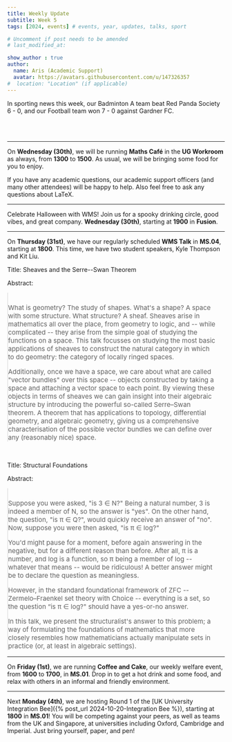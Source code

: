 ```yaml
---
title: Weekly Update
subtitle: Week 5
tags: [2024, events] # events, year, updates, talks, sport

# Uncomment if post needs to be amended
# last_modified_at:

show_author : true
author:
  name: Aris (Academic Support)
  avatar: https://avatars.githubusercontent.com/u/147326357
#  location: "Location" (if applicable)
---
```


In sporting news this week, our Badminton A team beat Red Panda Society 6 - 0, and our Football team won 7 - 0 against Gardner FC.

<br/>
<br/>

---

On **Wednesday (30th)**, we will be running **Maths Café** in the **UG Workroom** as always, from **1300** to **1500**. As usual, we will be bringing some food for you to enjoy.

If you have any academic questions, our academic support officers (and many other attendees) will be happy to help. Also feel free to ask any questions about LaTeX.

---

Celebrate Halloween with WMS! Join us for a spooky drinking circle, good vibes, and great company. **Wednesday (30th)**, starting at **1900** in **Fusion**.

---

On **Thursday (31st)**, we have our regularly scheduled **WMS Talk** in **MS.04**, starting at **1800**. This time, we have two student speakers, Kyle Thompson and Kit Liu.

<style>
blockquote {
    padding: 10px 20px 0 0;
    margin: 0 0 0 0;
    font-size: 15px;
}
</style>

Title: Sheaves and the Serre--Swan Theorem

Abstract:

> What is geometry? The study of shapes. What's a shape? A space with some structure. What structure? A sheaf. Sheaves arise in mathematics all over the place, from geometry to logic, and -- while complicated -- they arise from the simple goal of studying the functions on a space. This talk focusses on studying the most basic applications of sheaves to construct the natural category in which to do geometry: the category of locally ringed spaces. 
>
> Additionally, once we have a space, we care about what are called "vector bundles" over this space -- objects constructed by taking a space and attaching a vector space to each point. By viewing these objects in terms of sheaves we can gain insight into their algebraic structure by introducing the powerful so-called Serre–Swan theorem. A theorem that has applications to topology, differential geometry, and algebraic geometry, giving us a comprehensive characterisation of the possible vector bundles we can define over any (reasonably nice) space.


<br/>

Title: Structural Foundations

Abstract:
> Suppose you were asked, "is 3 ∈ N?" Being a natural number, 3 is indeed a member of N, so the answer is "yes". On the other hand, the question, "is π ∈ Q?", would quickly receive an answer of "no". Now, suppose you were then asked, "is π ∈ log?"
>
> You'd might pause for a moment, before again answering in the negative, but for a different reason than before. After all, π is a number, and log is a function, so π being a member of log -- whatever that means -- would be ridiculous! A better answer might be to declare the question as meaningless.
>
> However, in the standard foundational framework of ZFC -- Zermelo–Fraenkel set theory with Choice -- everything is a set, so the question “is π ∈ log?" should have a yes-or-no answer.
>
> In this talk, we present the structuralist's answer to this problem; a way of formulating the foundations of mathematics that more closely resembles how mathematicians actually manipulate sets in practice (or, at least in algebraic settings).


---

On **Friday (1st)**, we are running **Coffee and Cake**, our weekly welfare event, from **1600** to **1700**, in **MS.01**. Drop in to get a hot drink and some food, and relax with others in an informal and friendly environment.

---

Next **Monday (4th)**, we are hosting Round 1 of the [UK University Integration Bee]({% post_url 2024-10-20-Integration Bee %}), starting at **1800** in **MS.01**! You will be competing against your peers, as well as teams from the UK and Singapore, at universities including Oxford, Cambridge and Imperial. Just bring yourself, paper, and pen!